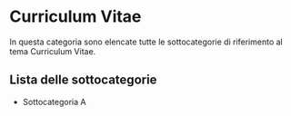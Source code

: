 # Curriculum Vitae
In questa categoria sono elencate tutte le sottocategorie di riferimento al tema Curriculum Vitae.  

## Lista delle sottocategorie
- Sottocategoria A